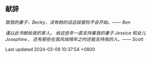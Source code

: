 ## 献辞

*致我的妻子，Becky，没有她的话这段冒险不会开始。—— Ben*

*谨以此书献给我的家人。 给这些年一直支持着我的妻子 Jessica 和女儿
Josephine， 还有那些在我风烛残年之时还能支持我的人。—— Scott*

Last updated 2024-03-09 10:37:54 +0800
